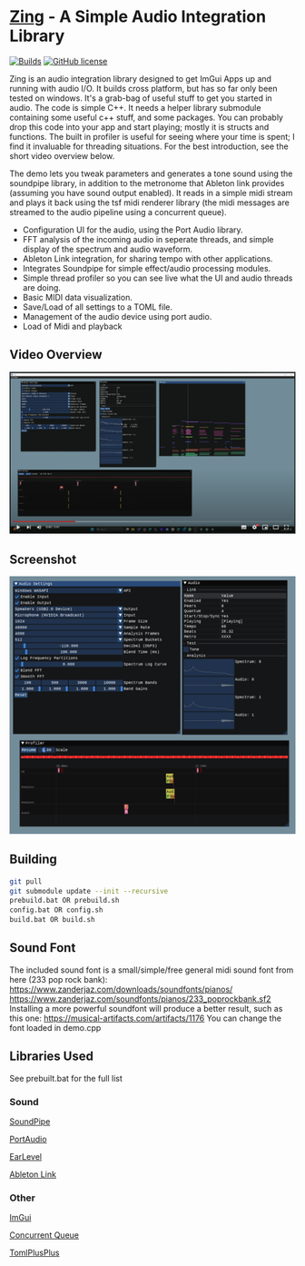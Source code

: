 [Zing](https://github.com/Rezonality/zing) - A Simple Audio Integration Library
===================================================================================================
[![Builds](https://github.com/Rezonality/zing/workflows/Builds/badge.svg)](https://github.com/Rezonality/zing/actions?query=workflow%3ABuilds)
[![GitHub license](https://img.shields.io/badge/license-MIT-blue.svg)](https://github.com/Rezonality/zing/blob/master/LICENSE)

Zing is an audio integration library designed to get ImGui Apps up and running with audio I/O.  It builds cross platform, but has so far only been tested on windows.  It's a grab-bag of useful stuff to get you started in audio.  The code is simple C++.  It needs a helper library submodule containing some useful c++ stuff, and some packages.  You can probably drop this code into your app and start playing; mostly it is structs and functions.  The built in profiler is useful for seeing where your time is spent; I find it invaluable for threading situations.  For the best introduction, see the short video overview below.

The demo lets you tweak parameters and generates a tone sound using the soundpipe library, in addition to the metronome that Ableton link provides (assuming you have sound output enabled).  It reads in a simple midi stream and plays it back using the tsf midi renderer library (the midi messages are streamed to the audio pipeline using a concurrent queue).

- Configuration UI for the audio, using the Port Audio library.
- FFT analysis of the incoming audio in seperate threads, and simple display of the spectrum and audio waveform.
- Ableton Link integration, for sharing tempo with other applications.
- Integrates Soundpipe for simple effect/audio processing modules.
- Simple thread profiler so you can see live what the UI and audio threads are doing.
- Basic MIDI data visualization.
- Save/Load of all settings to a TOML file.
- Management of the audio device using port audio.
- Load of Midi and playback

## Video Overview
[![Zing Overview](screenshots/youtube.png)](https://youtu.be/wCY025pFJAo "Zing Overview")

## Screenshot
![ImGui](screenshots/sample.png)

## Building
``` bash
git pull
git submodule update --init --recursive
prebuild.bat OR prebuild.sh
config.bat OR config.sh
build.bat OR build.sh
```

## Sound Font
The included sound font is a small/simple/free general midi sound font from here (233 pop rock bank):
https://www.zanderjaz.com/downloads/soundfonts/pianos/
https://www.zanderjaz.com/soundfonts/pianos/233_poprockbank.sf2
Installing a more powerful soundfont will produce a better result, such as this one:
https://musical-artifacts.com/artifacts/1176
You can change the font loaded in demo.cpp

## Libraries Used

See prebuilt.bat for the full list

### Sound
[SoundPipe](https://github.com/shybyte/soundpipe)

[PortAudio](https://github.com/PortAudio/portaudio)

[EarLevel](https://www.earlevel.com/main/2012/05/03/a-wavetable-oscillator�introduction)

[Ableton Link](https://github.com/Ableton/link)

### Other
[ImGui](https://github.com/ocornut/imgui)

[Concurrent Queue](https://github.com/ikiller1/moodycamel-ConcurrentQueue)

[TomlPlusPlus](https://github.com/marzer/tomlplusplus)


